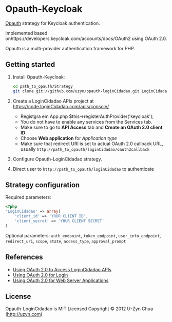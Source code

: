 Opauth-Keycloak
=============
[Opauth][1] strategy for Keycloak authentication.

Implemented based onhttps://developers.keycloak.com/accounts/docs/OAuth2 using OAuth 2.0.

Opauth is a multi-provider authentication framework for PHP.

Getting started
----------------
1. Install Opauth-Keycloak:
   ```bash
   cd path_to_opauth/Strategy
   git clone git://github.com/uzyn/opauth-loginCidadao.git LoginCidadao
   ```

2. Create a LoginCidadao APIs project at https://code.loginCidadao.com/apis/console/
   - Registgra em App.php $this->registerAuthProvider('keycloak');
   - You do not have to enable any services from the Services tab.
   - Make sure to go to **API Access** tab and **Create an OAuth 2.0 client ID**.
   - Choose **Web application** for *Application type*
   - Make sure that redirect URI is set to actual OAuth 2.0 callback URL, usually `http://path_to_opauth/loginCidadao/oauth2callback`


3. Configure Opauth-LoginCidadao strategy.

4. Direct user to `http://path_to_opauth/loginCidadao` to authenticate


Strategy configuration
----------------------

Required parameters:

```php
<?php
'LoginCidadao' => array(
	'client_id' => 'YOUR CLIENT ID',
	'client_secret' => 'YOUR CLIENT SECRET'
)
```

Optional parameters:
`auth_endpoint`, `token_endpoint`, `user_info_endpoint`, `redirect_uri`, `scope`, `state`, `access_type`, `approval_prompt`


References
----------
- [Using OAuth 2.0 to Access LoginCidadao APIs](https://developers.loginCidadao.com/accounts/docs/OAuth2)
- [Using OAuth 2.0 for Login](https://developers.loginCidadao.com/accounts/docs/OAuth2Login#scopeparameter)
- [Using OAuth 2.0 for Web Server Applications](https://developers.loginCidadao.com/accounts/docs/OAuth2WebServer)

License
---------
Opauth-LoginCidadao is MIT Licensed
Copyright © 2012 U-Zyn Chua (http://uzyn.com)

[1]: https://github.com/uzyn/opauth
